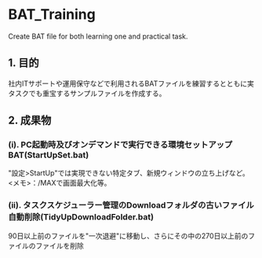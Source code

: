 # BAT_Training
Create BAT file for both learning one and practical task.

## 1. 目的  
社内ITサポートや運用保守などで利用されるBATファイルを練習するとともに実タスクでも重宝するサンプルファイルを作成する。
## 2. 成果物  
### (i). PC起動時及びオンデマンドで実行できる環境セットアップBAT(StartUpSet.bat)
"設定>StartUp"では実現できない特定タブ、新規ウィンドウの立ち上げなど。  
<メモ>：/MAXで画面最大化等。
### (ii). タスクスケジューラー管理のDownloadフォルダの古いファイル自動削除(TidyUpDownloadFolder.bat)  
90日以上前のファイルを"一次退避"に移動し、さらにその中の270日以上前のファイルのファイルを削除
